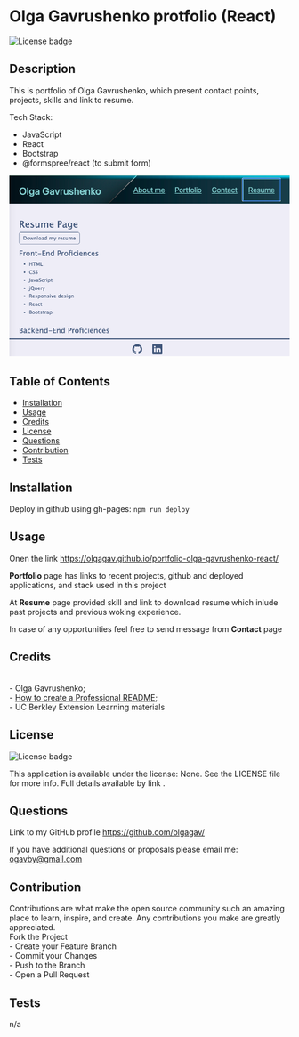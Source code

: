 
  # Olga Gavrushenko protfolio (React)

  ![License badge](https://img.shields.io/static/v1?label=license&message=None&color=green)

  ## Description
  
  This is portfolio of Olga Gavrushenko, which present contact points, projects, skills and link to resume.
  
  Tech Stack: 
  - JavaScript
  - React 
  - Bootstrap
  - @formspree/react (to submit form)

  ![this image display the screenshot of the 'Olga Gavrushenko protfolio (React)' application](img/profile_screensot.png)

  ## Table of Contents
 
  - [Installation](#installation)
  - [Usage](#usage)
  - [Credits](#credits)
  - [License](#license)
  - [Questions](#questions)
  - [Contribution](#contribution)
  - [Tests](#tests)
    
  ## Installation
  
  Deploy in github using gh-pages: ```npm run deploy```
  
  ## Usage
  
  Onen the link https://olgagav.github.io/portfolio-olga-gavrushenko-react/ 
  
  __Portfolio__ page has links to recent projects, github and deployed applications, and stack used in this project

  At __Resume__ page provided skill and link to download resume which inlude past projects and previous woking experience. 

  In case of any opportunities feel free to send message from __Contact__ page
  
  ## Credits
  
  <br> - Olga Gavrushenko; <br> - [How to create a Professional README](https://coding-boot-camp.github.io/full-stack/github/professional-readme-guide); <br> - UC Berkley Extension Learning materials
  
  ## License
  
  ![License badge](https://img.shields.io/static/v1?label=license&message=None&color=green)

  This application is available under the license: None. 
    See the LICENSE file for more info. Full details available by link . 
    
 
  ## Questions
  
  Link to my GitHub profile https://github.com/olgagav/
  
  If you have additional questions or proposals please email me: [ogavby@gmail.com](mailto:ogavby@gmail.com?subject=[GitHub]%20command-line%20password%20generator)
    
  ## Contribution

  Contributions are what make the open source community such an amazing place to learn, inspire, and create. Any contributions you make are greatly appreciated.
   <br>Fork the Project <br> - Create your Feature Branch <br> - Commit your Changes <br> - Push to the Branch <br> - Open a Pull Request
  
  ## Tests
  
  n/a
  
